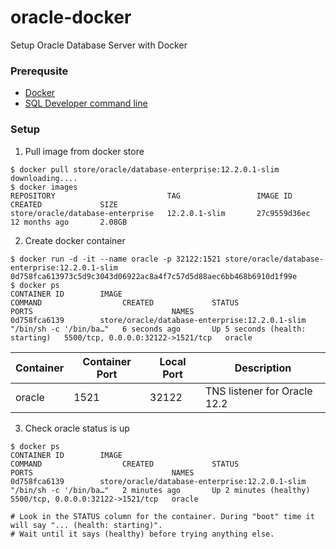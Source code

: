 # oracle-docker
Setup Oracle Database Server with Docker

### Prerequsite ###

* [Docker](https://store.docker.com/ "Get started with Docker")
* [SQL Developer command line](http://www.oracle.com/technetwork/developer-tools/sqlcl/overview/index.html "SQL Developer command line")

### Setup ###

1. Pull image from docker store
```
$ docker pull store/oracle/database-enterprise:12.2.0.1-slim
downloading....
$ docker images
REPOSITORY                         TAG                 IMAGE ID            CREATED             SIZE
store/oracle/database-enterprise   12.2.0.1-slim       27c9559d36ec        12 months ago       2.08GB
```

2. Create docker container
```
$ docker run -d -it --name oracle -p 32122:1521 store/oracle/database-enterprise:12.2.0.1-slim
0d758fca613973c5d9c3043d06922ac8a4f7c57d5d88aec6bb468b6910d1f99e
$ docker ps
CONTAINER ID        IMAGE                                            COMMAND                  CREATED             STATUS                            PORTS                               NAMES
0d758fca6139        store/oracle/database-enterprise:12.2.0.1-slim   "/bin/sh -c '/bin/ba…"   6 seconds ago       Up 5 seconds (health: starting)   5500/tcp, 0.0.0.0:32122->1521/tcp   oracle
```
Container | Container Port | Local Port |Description
--- | --- | ---|---
oracle | 1521 | 32122 | TNS listener for Oracle 12.2

3. Check oracle status is up
```
$ docker ps
CONTAINER ID        IMAGE                                            COMMAND                  CREATED             STATUS                   PORTS                               NAMES
0d758fca6139        store/oracle/database-enterprise:12.2.0.1-slim   "/bin/sh -c '/bin/ba…"   2 minutes ago       Up 2 minutes (healthy)   5500/tcp, 0.0.0.0:32122->1521/tcp   oracle

# Look in the STATUS column for the container. During "boot" time it will say "... (health: starting)".
# Wait until it says (healthy) before trying anything else.
```

